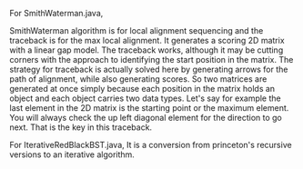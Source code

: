 For SmithWaterman.java,

SmithWaterman algorithm is for local alignment sequencing and the traceback is for the max local alignment. It generates a scoring 2D matrix with a linear gap model. 
The traceback works, although it may be cutting corners with the approach to identifying the start position in the matrix. 
The strategy for traceback is actually solved here by generating arrows for the path of alignment, while also generating scores. 
So two matrices are generated at once simply because each position in the matrix holds an object and each object carries two data types. 
Let's say for example the last element in the 2D matrix is the starting point or the maximum element. You will always check the up left diagonal 
element for the direction to go next.  That is the key in this traceback. 


For IterativeRedBlackBST.java, 
It is a conversion from princeton's recursive versions to an iterative algorithm. 
